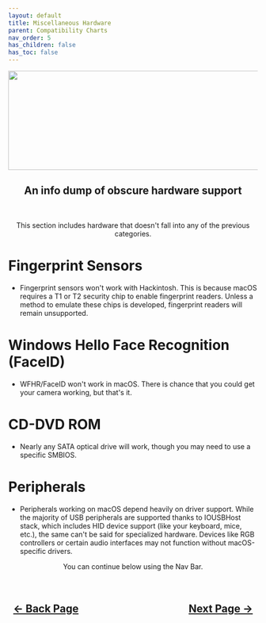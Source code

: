 ```yaml
---
layout: default
title: Miscellaneous Hardware
parent: Compatibility Charts
nav_order: 5
has_children: false
has_toc: false
---
```


<style>
  .navigation-container {
    display: flex;
    justify-content: space-between;
    align-items: center;
    width: 100%;
  }
  
  .nav-button {
    margin: 10px;
  }
</style>

<p align="center">
  <img width="650" height="200" src="../../../../assets/Headers/Header-MiscSupportChart.png">
</p>

<h2 align="center">An info dump of obscure hardware support</h2>
<br>

<p align="center">This section includes hardware that doesn't fall into any of the previous categories.</p>

# Fingerprint Sensors

- Fingerprint sensors won't work with Hackintosh. This is because macOS requires a T1 or T2 security chip to enable fingerprint readers. Unless a method to emulate these chips is developed, fingerprint readers will remain unsupported.

# Windows Hello Face Recognition (FaceID)

- WFHR/FaceID won't work in macOS. There is chance that you could get your camera working, but that's it.

# CD-DVD ROM

- Nearly any SATA optical drive will work, though you may need to use a specific SMBIOS.

# Peripherals

- Peripherals working on macOS depend heavily on driver support. While the majority of USB peripherals are supported thanks to IOUSBHost stack, which includes HID device support (like your keyboard, mice, etc.), the same can't be said for specialized hardware.
Devices like RGB controllers or certain audio interfaces may not function without macOS-specific drivers.

<p align="center">You can continue below using the Nav Bar.</p>

<h2 align="center">
  <br>
  <div class="navigation-container">
    <a class="nav-button" href="../../04-Networking/index">&larr; Back Page</a>
    <a class="nav-button" href="../../../../opencore/01-Introduction">Next Page &rarr;</a>
  </div>
  <br>
</h2>
